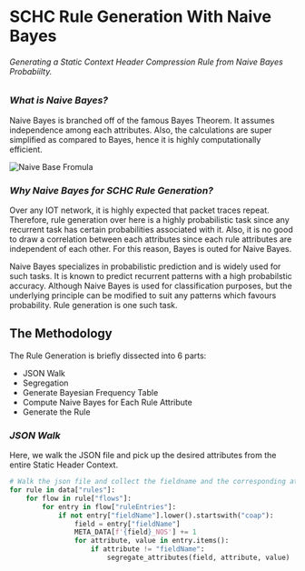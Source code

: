 # SCHC Rule Generation With Naive Bayes
###### Generating a Static Context Header Compression Rule from Naive Bayes Probabiilty.

### *What is Naive Bayes?*
Naive Bayes is branched off of the famous Bayes Theorem. It assumes independence among each attributes. Also, the calculations are super simplified as compared to Bayes, hence it is highly computationally efficient.

![Naive Base Fromula](https://i.imgur.com/3cl5oDz.png)

### *Why Naive Bayes for SCHC Rule Generation?*
Over any IOT network, it is highly expected that packet traces repeat. Therefore, rule generation over here is a highly probabilistic task since any recurrent task has certain probabilities associated with it. Also, it is no good to draw a correlation between each attributes since each rule attributes are independent of each other. For this reason, Bayes is outed for Naive Bayes. 

Naive Bayes specializes in probabilistic prediction and is widely used for such tasks. It is known to predict recurrent patterns with a high probabilstic accuracy. Although Naive Bayes is used for classification purposes, but the underlying principle can be modified to suit any patterns which favours probability. Rule generation is one such task.

## The Methodology
The Rule Generation is briefly dissected into 6 parts:
- JSON Walk
- Segregation
- Generate Bayesian Frequency Table
- Compute Naive Bayes for Each Rule Attribute
- Generate the Rule

### *JSON Walk*
Here, we walk the JSON file and pick up the desired attributes from the entire Static Header Context.

```python
# Walk the json file and collect the fieldname and the corresponding attributes
for rule in data["rules"]:
    for flow in rule["flows"]:
        for entry in flow["ruleEntries"]:
            if not entry["fieldName"].lower().startswith("coap"):
                field = entry["fieldName"]
                META_DATA[f'{field}_NOS'] += 1
                for attribute, value in entry.items():
                    if attribute != "fieldName":
                        segregate_attributes(field, attribute, value)
```
